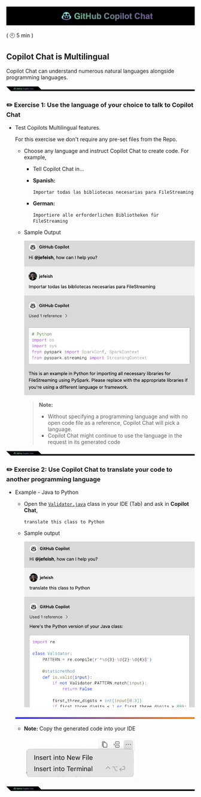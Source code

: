 ![cover](images/copilot-chat-cover-wide.png)

( :clock10: 5 min )

## Copilot Chat is Multilingual

Copilot Chat can understand numerous natural languages alongside programming languages.

![cover](images/copilot-chat-cover-wide-2.png)
### :pencil2: Exercise 1: Use the language of your choice to talk to Copilot Chat

- Test Copilots Multilingual features. 

    For this exercise we don't require any pre-set files from the Repo.

  - Choose any language and instruct Copilot Chat to create code. For example, 
    - Tell Copilot Chat in...

    - **Spanish:**

      ```
      Importar todas las bibliotecas necesarias para FileStreaming
      ```

    - **German:**

      ```
      Importiere alle erforderlichen Bibliotheken für FileStreaming
      ```

  - Sample Output

      ![](images/vscode-multilingual-1.png)

    > **Note:**
    >  - Without specifying a programming language and with no open code file as a reference, Copilot Chat will pick a language.
    >  - Copilot Chat might continue to use the language in the request in its generated code

![cover](images/copilot-chat-cover-wide-2.png)

### :pencil2: Exercise 2: Use Copilot Chat to translate your code to another programming language

- Example - Java to Python
  - Open the [`Validator.java`](../sample-code/Validator.java) class in your IDE  (Tab) and ask in **Copilot Chat**,

    ```
    translate this class to Python
    ```

   - Sample output

      ![](images/vscode-multilingual-2.png)

  ![cover](images/copilot-chat-cover-wide-3.png)

   - **Note:** Copy the generated code into your IDE

     <img width="300px" src="images/vscode-insert-code.png">

![cover](images/copilot-chat-cover-wide-2.png)
